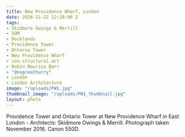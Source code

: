 ```yaml
---
title: New Providence Wharf, London
date: 2016-11-22 12:18:00 Z
tags:
- Skidmore Owings & Merrill
- SOM
- Docklands
- Providence Tower
- Ontario Tower
- New Providence Wharf
- con.structural.art
- Robin Maurice Barr
- "@nogreathurry"
- London
- London Architecture
image: "/uploads/PW1.jpg"
thumbnail_image: "/uploads/PW1_thumbnail.jpg"
layout: photo
---
```


Providence Tower and Ontario Tower at New Providence Wharf in East London - Architects: Skidmore Owings & Merrill. Photograph taken November 2016. Canon 550D.